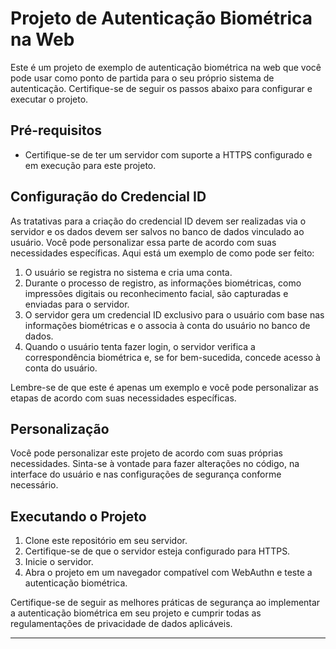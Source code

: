 # Projeto de Autenticação Biométrica na Web

Este é um projeto de exemplo de autenticação biométrica na web que você pode usar como ponto de partida para o seu próprio sistema de autenticação. Certifique-se de seguir os passos abaixo para configurar e executar o projeto.

## Pré-requisitos

- Certifique-se de ter um servidor com suporte a HTTPS configurado e em execução para este projeto.

## Configuração do Credencial ID

As tratativas para a criação do credencial ID devem ser realizadas via o servidor e os dados devem ser salvos no banco de dados vinculado ao usuário. Você pode personalizar essa parte de acordo com suas necessidades específicas. Aqui está um exemplo de como pode ser feito:

1. O usuário se registra no sistema e cria uma conta.
2. Durante o processo de registro, as informações biométricas, como impressões digitais ou reconhecimento facial, são capturadas e enviadas para o servidor.
3. O servidor gera um credencial ID exclusivo para o usuário com base nas informações biométricas e o associa à conta do usuário no banco de dados.
4. Quando o usuário tenta fazer login, o servidor verifica a correspondência biométrica e, se for bem-sucedida, concede acesso à conta do usuário.

Lembre-se de que este é apenas um exemplo e você pode personalizar as etapas de acordo com suas necessidades específicas.

## Personalização

Você pode personalizar este projeto de acordo com suas próprias necessidades. Sinta-se à vontade para fazer alterações no código, na interface do usuário e nas configurações de segurança conforme necessário.

## Executando o Projeto

1. Clone este repositório em seu servidor.
2. Certifique-se de que o servidor esteja configurado para HTTPS.
3. Inicie o servidor.
4. Abra o projeto em um navegador compatível com WebAuthn e teste a autenticação biométrica.

Certifique-se de seguir as melhores práticas de segurança ao implementar a autenticação biométrica em seu projeto e cumprir todas as regulamentações de privacidade de dados aplicáveis.

---